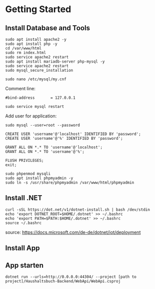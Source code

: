 # Getting Started

## Install Database and Tools

```
sudo apt install apache2 -y
sudo apt install php -y
cd /var/www/html
sudo rm index.html
sudo service apache2 restart
sudo apt install mariadb-server php-mysql -y
sudo service apache2 restart
sudo mysql_secure_installation

sudo nano /etc/mysql/my.cnf
```

Comment line:
```
#bind-address       = 127.0.0.1
```

```
sudo service mysql restart
```

Add user for application:

```
sudo mysql --user=root --password

CREATE USER 'username'@'localhost' IDENTIFIED BY 'password';
CREATE USER 'username'@'%' IDENTIFIED BY 'password';

GRANT ALL ON *.* TO 'username'@'localhost';
GRANT ALL ON *.* TO 'username'@'%';

FLUSH PRIVILEGES;
exit;
```

```
sudo phpenmod mysqli
sudo apt install phpmyadmin -y
sudo ln -s /usr/share/phpmyadmin /var/www/html/phpmyadmin

```

## Install .NET

```
curl -sSL https://dot.net/v1/dotnet-install.sh | bash /dev/stdin
echo 'export DOTNET_ROOT=$HOME/.dotnet' >> ~/.bashrc
echo 'export PATH=$PATH:$HOME/.dotnet' >> ~/.bashrc
source ~/.bashrc
```
source: https://docs.microsoft.com/de-de/dotnet/iot/deployment

## Install App

## App starten

```
dotnet run --urls=http://0.0.0.0:44304/ --project [path to project]/Haushaltsbuch-Backend/WebApi/WebApi.csproj
```

